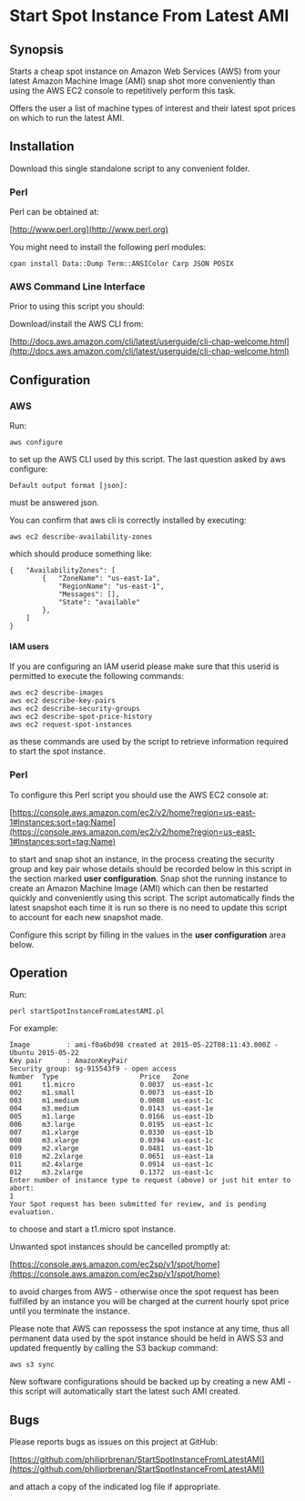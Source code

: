 # Start Spot Instance From Latest AMI

## Synopsis

Starts a cheap spot instance on Amazon Web Services (AWS) from your latest
Amazon Machine Image (AMI) snap shot more conveniently than using the AWS EC2
console to repetitively perform this task.

Offers the user a list of machine types of interest and their latest spot
prices on which to run the latest AMI.

## Installation

Download this single standalone script to any convenient folder.

### Perl

Perl can be obtained at:

[http://www.perl.org](http://www.perl.org)

You might need to install the following perl modules:

    cpan install Data::Dump Term::ANSIColor Carp JSON POSIX

### AWS Command Line Interface

Prior to using this script you should:

Download/install the AWS CLI from:

[http://docs.aws.amazon.com/cli/latest/userguide/cli-chap-welcome.html](http://docs.aws.amazon.com/cli/latest/userguide/cli-chap-welcome.html)

## Configuration

### AWS

Run:

    aws configure

to set up the AWS CLI used by this script.  The last question asked by aws
configure:

    Default output format [json]:

must be answered json.

You can confirm that aws cli is correctly installed by executing:

    aws ec2 describe-availability-zones

which should produce something like:

    {   "AvailabilityZones": [
            {   "ZoneName": "us-east-1a",
                "RegionName": "us-east-1",
                "Messages": [],
                "State": "available"
            },
        ]
    }

#### IAM users

If you are configuring an IAM userid please make sure that this userid is permitted
to execute the following commands:

    aws ec2 describe-images
    aws ec2 describe-key-pairs
    aws ec2 describe-security-groups
    aws ec2 describe-spot-price-history
    aws ec2 request-spot-instances

as these commands are used by the script to retrieve information required to
start the spot instance.

### Perl

To configure this Perl script you should use the AWS EC2 console at:

[https://console.aws.amazon.com/ec2/v2/home?region=us-east-1#Instances:sort=tag:Name](https://console.aws.amazon.com/ec2/v2/home?region=us-east-1#Instances:sort=tag:Name)

to start and snap shot an instance, in the process creating the security group
and key pair whose details should be recorded below in this script in the
section marked **user configuration**. Snap shot the running instance to create
an Amazon Machine Image (AMI) which can then be restarted quickly and
conveniently using this script. The script automatically finds the latest
snapshot each time it is run so there is no need to update this script to
account for each new snapshot made.

Configure this script by filling in the values in the **user configuration**
area below.

## Operation

Run:

    perl startSpotInstanceFromLatestAMI.pl

For example:

    Image         : ami-f0a6bd98 created at 2015-05-22T08:11:43.000Z - Ubuntu 2015-05-22
    Key pair      : AmazonKeyPair
    Security group: sg-915543f9 - open access
    Number  Type                    Price   Zone
    001     t1.micro                0.0037  us-east-1c
    002     m1.small                0.0073  us-east-1b
    003     m1.medium               0.0088  us-east-1c
    004     m3.medium               0.0143  us-east-1e
    005     m1.large                0.0166  us-east-1b
    006     m3.large                0.0195  us-east-1c
    007     m1.xlarge               0.0330  us-east-1b
    008     m3.xlarge               0.0394  us-east-1c
    009     m2.xlarge               0.0481  us-east-1b
    010     m2.2xlarge              0.0651  us-east-1a
    011     m2.4xlarge              0.0914  us-east-1c
    012     m3.2xlarge              0.1372  us-east-1c
    Enter number of instance type to request (above) or just hit enter to abort:
    1
    Your Spot request has been submitted for review, and is pending evaluation.

to choose and start a t1.micro spot instance.

Unwanted spot instances should be cancelled promptly at:

[https://console.aws.amazon.com/ec2sp/v1/spot/home](https://console.aws.amazon.com/ec2sp/v1/spot/home)

to avoid charges from AWS - otherwise once the spot request has been fulfilled
by an instance you will be charged at the current hourly spot price until you
terminate the instance.

Please note that AWS can repossess the spot instance at any time, thus all
permanent data used by the spot instance should be held in AWS S3 and updated
frequently by calling the S3 backup command:

    aws s3 sync

New software configurations should be backed up by creating a new AMI - this
script will automatically start the latest such AMI created.

## Bugs

Please reports bugs as issues on this project at GitHub:

[https://github.com/philiprbrenan/StartSpotInstanceFromLatestAMI](https://github.com/philiprbrenan/StartSpotInstanceFromLatestAMI)

and attach a copy of the indicated log file if appropriate.
